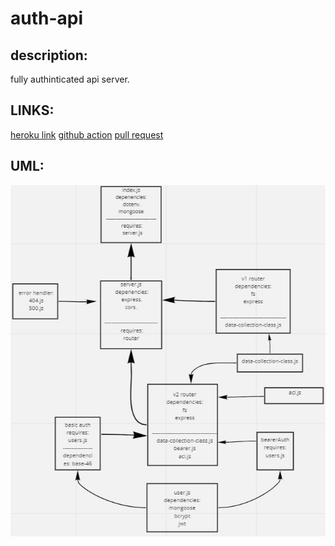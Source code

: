 # auth-api 
## description:  
fully authinticated api server.
## LINKS:
[heroku link](https://auth-api-lab8.herokuapp.com/)
[github action](https://github.com/awwadsaeed/auth-api/actions)
[pull request](https://github.com/awwadsaeed/auth-api/pull/1)
## UML:  
![whiteboard](./whiteboard.JPG)
